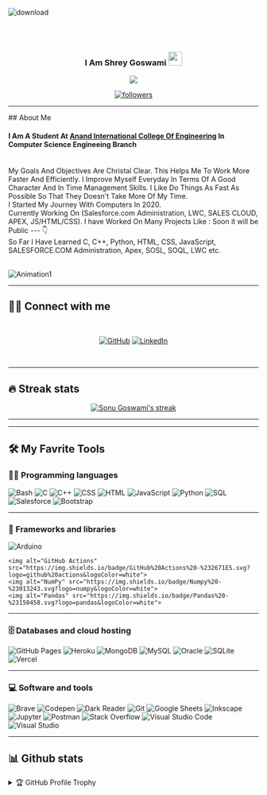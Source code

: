   ![download](https://user-images.githubusercontent.com/61608506/169093768-3ff65bc0-e042-4fe9-957c-9151d622d4b9.png)

<div align="center">

<!--   <img src="./gitbg-1.jpg" style="max-width: 100%;" alt="Welcome to my Github Profile" /> -->
  <br />
  <br />
</div>
<h3 align="center">
  I Am Shrey Goswami
  <img src="https://media.giphy.com/media/hvRJCLFzcasrR4ia7z/giphy.gif" width="28"> 
</h3>

<p align="center">
  <a href="https://github.com/DenverCoder1/readme-typing-svg"><img src="https://readme-typing-svg.herokuapp.com/?lines=Web%20Developer;A%20Computer%20Science%20Engineer;Always%20learning%20new%20things&center=true&width=380&height=45"></a>
</p>
<p align="center">
  <a href="https://github.com/Shreygoswami">
    <img alt="followers" title="Follow me on Github" src="https://img.shields.io/github/followers/Shreygoswami?color=236ad3&labelColor=1155ba&style=for-the-badge&logo=github&label=Follow"/></a>
</p>
<hr>
## About Me
 
#### I Am A Student At <a href="https://anandice.ac.in">Anand International College Of Engineering</a> In Computer Science Engineeing Branch
<br>
My Goals And Objectives Are Christal Clear. This Helps Me To Work More Faster And Efficiently.
I Improve Myself Everyday In Terms Of A Good Character And In Time Management Skills.
I Like Do Things As Fast As Possible So That They Doesn't Take More Of My Time.
<br>
I Started My Journey With Computers In 2020.
<br>
Currently Working On  (Salesforce.com Administration, LWC, SALES CLOUD, APEX, JS/HTML/CSS).
I have Worked On Many Projects Like :
Soon it will be Public --- 👇
<!-- IM_ALEXA , Self-driving Car , Dairy Calender , Youtube player With API ,  -->



<br>
So Far I Have Learned C, C++, Python, HTML, CSS, JavaScript, SALESFORCE.COM Administration, Apex, SOSL, SOQL, LWC etc.
<br>
<!-- Here's <a href="https://himanshurajora.github.io">My Portfolio</a> and <a href="https://www.jiocloud.com/s/?t=MQacwhLNYXsnrVPc&s=a9">My Resume</a> -->

<br>

![Animation1](./anim1.gif)

****
## 🙋‍♂️ Connect with me

<br>

<!-- Badges template - https://github.com/badges/shields -->
<p align="center">
  <a href="https://www.github.com/Shreygoswami"><img alt="GitHub" title="GitHub" src="https://img.shields.io/badge/-GitHub-black?style=for-the-badge&logo=github&logoColor=white"/></a>
  <a href="https://www.linkedin.com/in/sonugoswami1/"><img alt="LinkedIn" title="LinkedIn" src="https://img.shields.io/badge/-LinkedIn-blue?style=for-the-badge&logo=LinkedIn&logoColor=white"/></a>
<!--   <a href="https://stackoverflow.com/users/15781928/himanshu-jangidy"><img alt="StackOverflow" title="StackOverflow" src="https://img.shields.io/badge/-stackoverflow-orange?style=for-the-badge&logo=stackoverflow&logoColor=white"/></a> -->
<!--   <a href="https://www.instagram.com/himy.in/"> -->
<!--   <img alt="Himanshu Jangid's Instagram" title="Instagram" src="https://img.shields.io/badge/-instagram-red?style=for-the-badge&logo=instagram&logoColor=white" /></a> -->
</p>
<br>

****

## 🔥 Streak stats

<!-- GitHub Readme Streak Stats - https://github.com/DenverCoder1/github-readme-streak-stats -->
<p align="center">
  <a href="https://github.com/DenverCoder1/github-readme-streak-stats">
    <img title="🔥 Get streak stats for your profile at git.io/streak-stats" alt="Sonu Goswami's streak" src="https://github-readme-streak-stats.herokuapp.com/?user=harsh-100&theme=monokai-metallian&hide_border=true"/>
  </a>
</p>

<!-- Some badges are from https://github.com/Ileriayo/markdown-badges -->

<hr/>
<hr/>

## 🛠️ My Favrite Tools

### 👨‍💻 Programming languages

<p>
    <img alt="Bash" src="https://img.shields.io/badge/Bash%20-%23121011.svg?logo=gnu-bash&logoColor=white">
    <img alt="C" src="https://img.shields.io/badge/C%20-%232370ED.svg?logo=c&logoColor=white">
    <img alt="C++" src="https://img.shields.io/badge/C++%20-%2300599C.svg?logo=c%2B%2B&logoColor=white">
    <img alt="CSS" src="https://img.shields.io/badge/CSS%20-%231572B6.svg?logo=css3&logoColor=white">
    <img alt="HTML" src="https://img.shields.io/badge/HTML%20-%23E34F26.svg?logo=html5&logoColor=white">
    <img alt="JavaScript" src="https://img.shields.io/badge/JavaScript%20-%23F7DF1E.svg?logo=javascript&logoColor=black">
    <img alt="Python" src="https://img.shields.io/badge/Python%20-%2314354C.svg?logo=python&logoColor=white">
    <img alt="SQL" src="https://img.shields.io/badge/SQL%20-%23025E8C.svg?logo=amazon-dynamodb&logoColor=white">
    <img alt="Salesforce" src=" https://img.shields.io/badge/Salesforce-00A1E0?style=for-the-badge&logo=Salesforce&logoColor=white">
    <img alt="Bootstrap" src=" https://img.shields.io/badge/Bootstrap-563D7C?style=for-the-badge&logo=bootstrap&logoColor=white">
</p>
<hr/>

### 🧰 Frameworks and libraries

<p>
    <img alt="Arduino" src="https://img.shields.io/badge/-Arduino-00979D?logo=Arduino&logoColor=white">
   
    <img alt="GitHub Actions" src="https://img.shields.io/badge/GitHub%20Actions%20-%232671E5.svg?logo=github%20actions&logoColor=white">
    <img alt="NumPy" src="https://img.shields.io/badge/Numpy%20-%23013243.svg?logo=numpy&logoColor=white">
    <img alt="Pandas" src="https://img.shields.io/badge/Pandas%20-%23150458.svg?logo=pandas&logoColor=white">
  
 
</p>
<hr/>

### 🗄️ Databases and cloud hosting

<p>
    <img alt="GitHub Pages" src="https://img.shields.io/badge/GitHub%20Pages-%23327FC7.svg?logo=github&logoColor=white">
    <img alt="Heroku" src="https://img.shields.io/badge/Heroku%20-%23430098.svg?logo=heroku&logoColor=white">
    <img alt="MongoDB" src ="https://img.shields.io/badge/MongoDB-%234ea94b.svg?logo=mongodb&logoColor=white">
    <img alt="MySQL" src="https://img.shields.io/badge/MySQL-%2300f.svg?logo=mysql&logoColor=white">
    <img alt="Oracle" src ="https://img.shields.io/badge/Oracle%20-%23F00000.svg?logo=oracle&logoColor=white">
    <img alt="SQLite" src ="https://img.shields.io/badge/SQLite-%2307405e.svg?logo=sqlite&logoColor=white">
    <img alt="Vercel" src="https://img.shields.io/badge/Vercel%20-%23000000.svg?logo=vercel&logoColor=white">
</p>
<hr/>

### 💻 Software and tools

<p>
    <img alt="Brave" src="https://img.shields.io/badge/-Brave-FB542B?logo=brave&logoColor=white">
    <img alt="Codepen" src="https://img.shields.io/badge/Codepen-000000.svg?logo=codepen&logoColor=white">
    <img alt="Dark Reader" src="https://img.shields.io/badge/-Dark%20Reader-141E24?logo=dark-reader&logoColor=white">
    <img alt="Git" src="https://img.shields.io/badge/Git%20-%23F05033.svg?logo=git&logoColor=white">
    <img alt="Google Sheets" src="https://img.shields.io/badge/Google%20Sheets%20-%2334A853.svg?logo=google%20sheets&logoColor=white">
    <img alt="Inkscape" src="https://img.shields.io/badge/Inkscape-000000?logo=Inkscape&logoColor=white">
    <img alt="Jupyter" src="https://img.shields.io/badge/Jupyter%20-%23F37626.svg?logo=Jupyter&logoColor=white">
    <img alt="Postman" src="https://img.shields.io/badge/Postman-FF6C37?logo=postman&logoColor=white">
    <img alt="Stack Overflow" src="https://img.shields.io/badge/-Stack%20Overflow-FE7A16?logo=stack-overflow&logoColor=white">
    <img alt="Visual Studio Code" src="https://img.shields.io/badge/Visual%20Studio%20Code-0078d7.svg?logo=visual-studio-code&logoColor=white">
    <img alt="Visual Studio" src="https://img.shields.io/badge/Visual%20Studio-purple.svg?logo=visual-studio&logoColor=white">
</p>
<hr/>

## 📊 Github stats

<!-- https://github.com/anuraghazra/github-readme-stats -->

<details> 
  <summary>🏆 GitHub Profile Trophy</summary>
  <br/>
  <a href="https://github.com/ryo-ma/github-profile-trophy"><img alt="Sonu Goswami's Top Languages" src="https://github-profile-trophy.vercel.app/?username=harsh-100" /></a>
  <br/>
  <br/>
</details>

